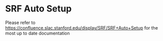 # SRF Auto Setup

Please refer to https://confluence.slac.stanford.edu/display/SRF/SRF+Auto+Setup for the most up to date documentation
